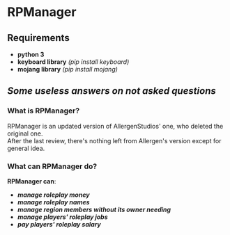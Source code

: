 # RPManager

## Requirements

- **python 3**
- **keyboard library** _(pip install keyboard)_
- **mojang library** _(pip install mojang)_

## _Some useless answers on not asked questions_
### What is RPManager?

RPManager is an updated version of AllergenStudios' one, who deleted the original one.  
After the last review, there's nothing left from Allergen's version except for general idea.

### What can RPManager do?
 
**RPManager can**:

- **_manage roleplay money_**
- **_manage roleplay names_**
- **_manage region members without its owner needing_**
- **_manage players' roleplay jobs_**
- **_pay players' roleplay salary_**
